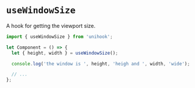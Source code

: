# `useWindowSize`

A hook for getting the viewport size.

```jsx
import { useWindowSize } from 'unihook';

let Component = () => {
  let { height, width } = useWindowSize();

  console.log('the window is ', height, 'heigh and ', width, 'wide');

  // ...
};
```
